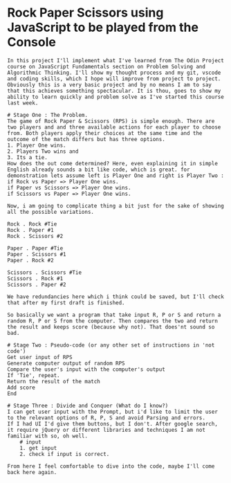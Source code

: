 # Rock Paper Scissors using JavaScript to be played from the Console
    
    In this project I'll implement what I've learned from The Odin Project course on JavaScript Fundamentals section on Problem Solving and Algorithmic Thinking. I'll show my thought process and my git, vscode and coding skills, which I hope will improve from project to project.
    Obviously this is a very basic project and by no means I am to say that this achieves something spectacular. It is thou, goes to show my ability to learn quickly and problem solve as I've started this course last week.

    # Stage One : The Problem.
    The game of Rock Paper & Scissors (RPS) is simple enough. There are two players and and three available actions for each player to choose from. Both players apply their choices at the same time and the outcome of the match differs but has three options. 
    1. Player One wins. 
    2. Players Two wins and 
    3. Its a tie.
    How does the out come determined? Here, even explaining it in simple English already sounds a bit like code, which is great. for demonstration lets assume left is Player One and right is Player Two :
    if Rock vs Paper => Player One wins.
    if Paper vs Scissors => Player One wins.
    if Scissors vs Paper => Player One wins.

    Now, i am going to complicate thing a bit just for the sake of showing all the possible variations.

    Rock . Rock #Tie
    Rock . Paper #1
    Rock . Scissors #2

    Paper . Paper #Tie
    Paper . Scissors #1
    Paper . Rock #2

    Scissors . Scissors #Tie
    Scissors . Rock #1
    Scissors . Paper #2

    We have redundancies here which i think could be saved, but I'll check that after my first draft is finished.

    So basically we want a program that take input R, P or S and return a random R, P or S from the computer. Then compares the two and return the result and keeps score (because why not). That does'nt sound so bad.

    # Stage Two : Pseudo-code (or any other set of instructions in 'not code')
    Get user input of RPS
    Generate computer output of random RPS
    Compare the user's input with the computer's output
    If 'Tie', repeat.
    Return the result of the match
    Add score
    End

    # Stage Three : Divide and Conquer (What do I know?)
    I can get user input with the Prompt, but i'd like to limit the user to the relevant options of R, P, S and avoid Parsing and errors.
    If I had UI I'd give them buttons, but I don't. After google search, it require jQuery or different libraries and techniques I am not familiar with so, oh well.
        # input
        1. get input
        2. check if input is correct.

    From here I feel comfortable to dive into the code, maybe I'll come back here again.


    